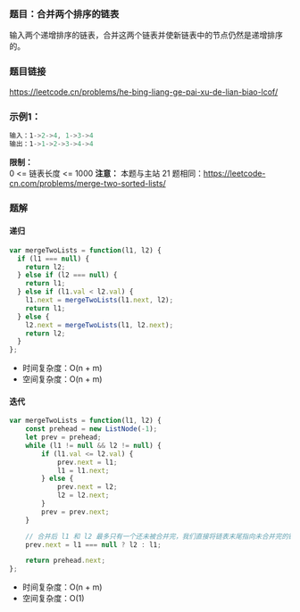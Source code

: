 ### 题目：合并两个排序的链表
输入两个递增排序的链表，合并这两个链表并使新链表中的节点仍然是递增排序的。
### 题目链接
https://leetcode.cn/problems/he-bing-liang-ge-pai-xu-de-lian-biao-lcof/
### 示例1：
```js
输入：1->2->4, 1->3->4
输出：1->1->2->3->4->4
```
**限制：**  
0 <= 链表长度 <= 1000 
**注意：** 本题与主站 21 题相同：https://leetcode-cn.com/problems/merge-two-sorted-lists/

### 题解
#### 递归
```js
var mergeTwoLists = function(l1, l2) {
  if (l1 === null) {
    return l2;
  } else if (l2 === null) {
    return l1;
  } else if (l1.val < l2.val) {
    l1.next = mergeTwoLists(l1.next, l2);
    return l1;
  } else {
    l2.next = mergeTwoLists(l1, l2.next);
    return l2;
  }
};
```
- 时间复杂度：O(n + m)
- 空间复杂度：O(n + m)
#### 迭代
```js
var mergeTwoLists = function(l1, l2) {
    const prehead = new ListNode(-1);
    let prev = prehead;
    while (l1 != null && l2 != null) {
        if (l1.val <= l2.val) {
            prev.next = l1;
            l1 = l1.next;
        } else {
            prev.next = l2;
            l2 = l2.next;
        }
        prev = prev.next;
    }

    // 合并后 l1 和 l2 最多只有一个还未被合并完，我们直接将链表末尾指向未合并完的链表即可
    prev.next = l1 === null ? l2 : l1;

    return prehead.next;
};
```
- 时间复杂度：O(n + m)
- 空间复杂度：O(1)